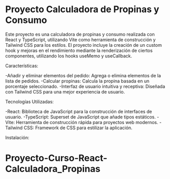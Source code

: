 # Proyecto Calculadora de Propinas y Consumo

Este proyecto es una calculadora de propinas y consumo realizada con React y TypeScript, utilizando Vite como herramienta de construcción y Tailwind CSS para los estilos. El proyecto incluye la creación de un custom hook y mejoras en el rendimiento mediante la renderización de ciertos componentes, utilizando los hooks useMemo y useCallback.

Características:

  -Añadir y eliminar elementos del pedido: Agrega o elimina elementos de la lista de pedidos.
  -Calcular propinas: Calcula la propina basada en un porcentaje seleccionado.
  -Interfaz de usuario intuitiva y receptiva: Diseñada con Tailwind CSS para una mejor experiencia de usuario.
  
Tecnologías Utilizadas:

  -React: Biblioteca de JavaScript para la construcción de interfaces de usuario.
  -TypeScript: Superset de JavaScript que añade tipos estáticos.
  -Vite: Herramienta de construcción rápida para proyectos web modernos.
  -Tailwind CSS: Framework de CSS para estilizar la aplicación.
  
Instalación:

# Proyecto-Curso-React-Calculadora_Propinas

